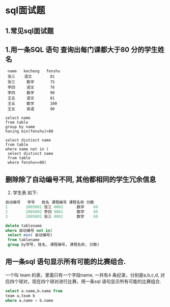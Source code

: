 # sql面试题
## 1.常见sql面试题

## 1.用一条SQL 语句 查询出每门课都大于80 分的学生姓名
```
 name   kecheng   fenshu
 张三    语文        81
 张三     数学       75
 李四     语文       76
 李四     数学       90
 王五     语文       81
 王五     数学       100
 王五     英语       90

select name 
from table 
group by name 
having min(fenshu)>80  

select distinct name 
from table 
where name not in (
 select distinct name 
 from table 
 where fenshu<=80)
```
## 删除除了自动编号不同, 其他都相同的学生冗余信息
2. 学生表 如下:
```sql
自动编号   学号   姓名 课程编号 课程名称 分数
1        2005001 张三 0001      数学    69
2        2005002 李四 0001      数学    89
3        2005001 张三 0001      数学    69

delete tablename 
where 自动编号 not in(
 select min( 自动编号) 
 from tablename 
 group by学号, 姓名, 课程编号, 课程名称, 分数)
```
## 用一条sql 语句显示所有可能的比赛组合.
一个叫 team 的表，里面只有一个字段name, 一共有4 条纪录，分别是a,b,c,d, 对应四个球对，现在四个球对进行比赛，用一条sql 语句显示所有可能的比赛组合.
```sql
select a.name,b.name from 
team a,team b 
where a.name < b.name
```





